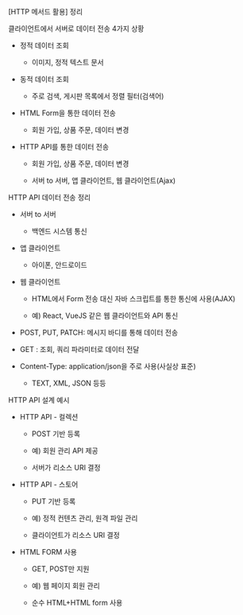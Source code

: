 [HTTP 메서드 활용] 정리

클라이언트에서 서버로 데이터 전송 4가지 상황

- 정적 데이터 조회

  - 이미지, 정적 텍스트 문서

- 동적 데이터 조회

  - 주로 검색, 게시판 목록에서 정렬 필터(검색어)

- HTML Form을 통한 데이터 전송

  - 회원 가입, 상품 주문, 데이터 변경

- HTTP API를 통한 데이터 전송

  - 회원 가입, 상품 주문, 데이터 변경

  - 서버 to 서버, 앱 클라이언트, 웹 클라이언트(Ajax)

HTTP API 데이터 전송 정리

- 서버 to 서버

  - 백엔드 시스템 통신

- 앱 클라이언트

  - 아이폰, 안드로이드

- 웹 클라이언트

  - HTML에서 Form 전송 대신 자바 스크립트를 통한 통신에 사용(AJAX)

  - 예) React, VueJS 같은 웹 클라이언트와 API 통신

- POST, PUT, PATCH: 메시지 바디를 통해 데이터 전송

- GET : 조회, 쿼리 파라미터로 데이터 전달

- Content-Type: application/json을 주로 사용(사실상 표준)

  - TEXT, XML, JSON 등등



HTTP API 설계 예시

- HTTP API - 컬렉션

  - POST 기반 등록

  - 예) 회원 관리 API 제공
  - 서버가 리소스 URI 결정

- HTTP API - 스토어

  - PUT 기반 등록

  - 예) 정적 컨텐츠 관리, 원격 파일 관리
  - 클라이언트가 리소스 URI 결정

- HTML FORM 사용

  - GET, POST만 지원
  - 예) 웹 페이지 회원 관리

  - 순수 HTML+HTML form 사용

